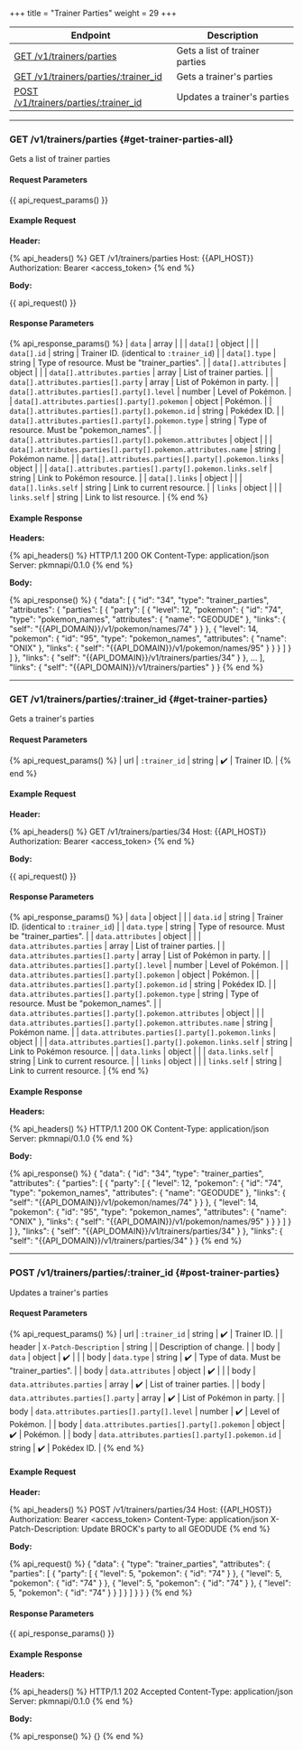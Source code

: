 +++
title = "Trainer Parties"
weight = 29
+++

| Endpoint                                                       | Description                    |
|----------------------------------------------------------------|--------------------------------|
| [GET /v1/trainers/parties](#get-trainer-parties-all)           | Gets a list of trainer parties |
| [GET /v1/trainers/parties/:trainer_id](#get-trainer-parties)   | Gets a trainer's parties       |
| [POST /v1/trainers/parties/:trainer_id](#post-trainer-parties) | Updates a trainer's parties    |

---

### GET /v1/trainers/parties {#get-trainer-parties-all}

Gets a list of trainer parties

#### Request Parameters

{{ api_request_params() }}

#### Example Request

**Header:**

{% api_headers() %}
GET /v1/trainers/parties
Host: {{API_HOST}}
Authorization: Bearer <access_token>
{% end %}

**Body:**

{{ api_request() }}

#### Response Parameters

{% api_response_params() %}
| `data`                                                        | array  |                                              |
| `data[]`                                                      | object |                                              |
| `data[].id`                                                   | string | Trainer ID. (identical to `:trainer_id`)     |
| `data[].type`                                                 | string | Type of resource. Must be "trainer_parties". |
| `data[].attributes`                                           | object |                                              |
| `data[].attributes.parties`                                   | array  | List of trainer parties.                     |
| `data[].attributes.parties[].party`                           | array  | List of Pokémon in party.                    |
| `data[].attributes.parties[].party[].level`                   | number | Level of Pokémon.                            |
| `data[].attributes.parties[].party[].pokemon`                 | object | Pokémon.                                     |
| `data[].attributes.parties[].party[].pokemon.id`              | string | Pokédex ID.                                  |
| `data[].attributes.parties[].party[].pokemon.type`            | string | Type of resource. Must be "pokemon_names".   |
| `data[].attributes.parties[].party[].pokemon.attributes`      | object |                                              |
| `data[].attributes.parties[].party[].pokemon.attributes.name` | string | Pokémon name.                                |
| `data[].attributes.parties[].party[].pokemon.links`           | object |                                              |
| `data[].attributes.parties[].party[].pokemon.links.self`      | string | Link to Pokémon resource.                    |
| `data[].links`                                                | object |                                              |
| `data[].links.self`                                           | string | Link to current resource.                    |
| `links`                                                       | object |                                              |
| `links.self`                                                  | string | Link to list resource.                       |
{% end %}

#### Example Response

**Headers:**

{% api_headers() %}
HTTP/1.1 200 OK
Content-Type: application/json
Server: pkmnapi/0.1.0
{% end %}

**Body:**

{% api_response() %}
{
    "data": [
        {
            "id": "34",
            "type": "trainer_parties",
            "attributes": {
                "parties": [
                    {
                        "party": [
                            {
                                "level": 12,
                                "pokemon": {
                                    "id": "74",
                                    "type": "pokemon_names",
                                    "attributes": {
                                        "name": "GEODUDE"
                                    },
                                    "links": {
                                        "self": "{{API_DOMAIN}}/v1/pokemon/names/74"
                                    }
                                }
                            },
                            {
                                "level": 14,
                                "pokemon": {
                                    "id": "95",
                                    "type": "pokemon_names",
                                    "attributes": {
                                        "name": "ONIX"
                                    },
                                    "links": {
                                        "self": "{{API_DOMAIN}}/v1/pokemon/names/95"
                                    }
                                }
                            }
                        ]
                    }
                ]
            },
            "links": {
                "self": "{{API_DOMAIN}}/v1/trainers/parties/34"
            }
        },
        ...
    ],
    "links": {
        "self": "{{API_DOMAIN}}/v1/trainers/parties"
    }
}
{% end %}

---

### GET /v1/trainers/parties/:trainer_id {#get-trainer-parties}

Gets a trainer's parties

#### Request Parameters

{% api_request_params() %}
| url | `:trainer_id` | string | ✔️ | Trainer ID. |
{% end %}

#### Example Request

**Header:**

{% api_headers() %}
GET /v1/trainers/parties/34
Host: {{API_HOST}}
Authorization: Bearer <access_token>
{% end %}

**Body:**

{{ api_request() }}

#### Response Parameters

{% api_response_params() %}
| `data`                                                      | object |                                              |
| `data.id`                                                   | string | Trainer ID. (identical to `:trainer_id`)     |
| `data.type`                                                 | string | Type of resource. Must be "trainer_parties". |
| `data.attributes`                                           | object |                                              |
| `data.attributes.parties`                                   | array  | List of trainer parties.                     |
| `data.attributes.parties[].party`                           | array  | List of Pokémon in party.                    |
| `data.attributes.parties[].party[].level`                   | number | Level of Pokémon.                            |
| `data.attributes.parties[].party[].pokemon`                 | object | Pokémon.                                     |
| `data.attributes.parties[].party[].pokemon.id`              | string | Pokédex ID.                                  |
| `data.attributes.parties[].party[].pokemon.type`            | string | Type of resource. Must be "pokemon_names".   |
| `data.attributes.parties[].party[].pokemon.attributes`      | object |                                              |
| `data.attributes.parties[].party[].pokemon.attributes.name` | string | Pokémon name.                                |
| `data.attributes.parties[].party[].pokemon.links`           | object |                                              |
| `data.attributes.parties[].party[].pokemon.links.self`      | string | Link to Pokémon resource.                    |
| `data.links`                                                | object |                                              |
| `data.links.self`                                           | string | Link to current resource.                    |
| `links`                                                     | object |                                              |
| `links.self`                                                | string | Link to current resource.                    |
{% end %}

#### Example Response

**Headers:**

{% api_headers() %}
HTTP/1.1 200 OK
Content-Type: application/json
Server: pkmnapi/0.1.0
{% end %}

**Body:**

{% api_response() %}
{
    "data": {
        "id": "34",
        "type": "trainer_parties",
        "attributes": {
            "parties": [
                {
                    "party": [
                        {
                            "level": 12,
                            "pokemon": {
                                "id": "74",
                                "type": "pokemon_names",
                                "attributes": {
                                    "name": "GEODUDE"
                                },
                                "links": {
                                    "self": "{{API_DOMAIN}}/v1/pokemon/names/74"
                                }
                            }
                        },
                        {
                            "level": 14,
                            "pokemon": {
                                "id": "95",
                                "type": "pokemon_names",
                                "attributes": {
                                    "name": "ONIX"
                                },
                                "links": {
                                    "self": "{{API_DOMAIN}}/v1/pokemon/names/95"
                                }
                            }
                        }
                    ]
                }
            ]
        },
        "links": {
            "self": "{{API_DOMAIN}}/v1/trainers/parties/34"
        }
    },
    "links": {
        "self": "{{API_DOMAIN}}/v1/trainers/parties/34"
    }
}
{% end %}

---

### POST /v1/trainers/parties/:trainer_id {#post-trainer-parties}

Updates a trainer's parties

#### Request Parameters

{% api_request_params() %}
| url    | `:trainer_id`                                  | string | ✔️ | Trainer ID.                              |
| header | `X-Patch-Description`                          | string |   | Description of change.                   |
| body   | `data`                                         | object | ✔️ |                                          |
| body   | `data.type`                                    | string | ✔️ | Type of data. Must be "trainer_parties". |
| body   | `data.attributes`                              | object | ✔️ |                                          |
| body   | `data.attributes.parties`                      | array  | ✔️ | List of trainer parties.                 |
| body   | `data.attributes.parties[].party`              | array  | ✔️ | List of Pokémon in party.                |
| body   | `data.attributes.parties[].party[].level`      | number | ✔️ | Level of Pokémon.                        |
| body   | `data.attributes.parties[].party[].pokemon`    | object | ✔️ | Pokémon.                                 |
| body   | `data.attributes.parties[].party[].pokemon.id` | string | ✔️ | Pokédex ID.                              |
{% end %}

#### Example Request

**Header:**

{% api_headers() %}
POST /v1/trainers/parties/34
Host: {{API_HOST}}
Authorization: Bearer <access_token>
Content-Type: application/json
X-Patch-Description: Update BROCK's party to all GEODUDE
{% end %}

**Body:**

{% api_request() %}
{
    "data": {
        "type": "trainer_parties",
        "attributes": {
            "parties": [
                {
                    "party": [
                        {
                            "level": 5,
                            "pokemon": {
                                "id": "74"
                            }
                        },
                        {
                            "level": 5,
                            "pokemon": {
                                "id": "74"
                            }
                        },
                        {
                            "level": 5,
                            "pokemon": {
                                "id": "74"
                            }
                        },
                        {
                            "level": 5,
                            "pokemon": {
                                "id": "74"
                            }
                        }
                    ]
                }
            ]
        }
    }
}
{% end %}

#### Response Parameters

{{ api_response_params() }}

#### Example Response

**Headers:**

{% api_headers() %}
HTTP/1.1 202 Accepted
Content-Type: application/json
Server: pkmnapi/0.1.0
{% end %}

**Body:**

{% api_response() %}
{}
{% end %}
